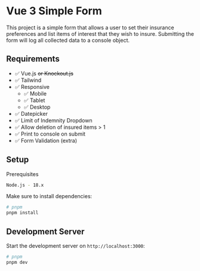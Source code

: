 # Vue 3 Simple Form

This project is a simple form that allows a user to set their insurance preferences and list items of interest that they wish to insure. Submitting the form will log all collected data to a console object.

## Requirements

- ✅ Vue.js ~~or Knockout.js~~
- ✅ Tailwind
- ✅ Responsive
  - ✅ Mobile
  - ✅ Tablet
  - ✅ Desktop
- ✅ Datepicker
- ✅ Limit of Indemnity Dropdown
- ✅ Allow deletion of insured items > 1
- ✅ Print to console on submit
- ✅ Form Validation (extra)

## Setup

Prerequisites

```bash
Node.js - 18.x
```

Make sure to install dependencies:

```bash
# pnpm
pnpm install
```

## Development Server

Start the development server on `http://localhost:3000`:

```bash
# pnpm
pnpm dev
```

